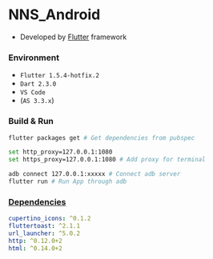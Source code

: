 # NNS_Android
+ Developed by [Flutter](https://flutter.dev/) framework

### Environment
+ `Flutter 1.5.4-hotfix.2`
+ `Dart 2.3.0`
+ `VS Code`
+ (`AS 3.3.x`)

### Build & Run
```bash
flutter packages get # Get dependencies from pubspec

set http_proxy=127.0.0.1:1080
set https_proxy=127.0.0.1:1080 # Add proxy for terminal

adb connect 127.0.0.1:xxxxx # Connect adb server
flutter run # Run App through adb
```

### [Dependencies](https://github.com/Aoi-hosizora/NNS_Android/blob/master/pubspec.yaml)
```yaml
cupertino_icons: ^0.1.2
fluttertoast: ^2.1.1
url_launcher: ^5.0.2
http: ^0.12.0+2
html: ^0.14.0+2
```